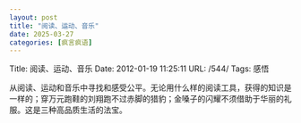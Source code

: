 ```yaml
---
layout: post
title: "阅读、运动、音乐"
date: 2025-03-27
categories: [疯言疯语]
---
```


Title: 阅读、运动、音乐
Date: 2012-01-19 11:25:11
URL: /544/
Tags: 感悟

从阅读、运动和音乐中寻找和感受公平。无论用什么样的阅读工具，获得的知识是一样的；穿万元跑鞋的刘翔跑不过赤脚的猎豹；金嗓子的闪耀不须借助于华丽的礼服。这是三种高品质生活的法宝。